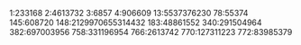 1:233168
2:4613732
3:6857
4:906609
13:5537376230
78:55374
145:608720
148:2129970655314432
183:48861552
340:291504964
382:697003956
758:331196954
766:2613742
770:127311223
772:83985379
